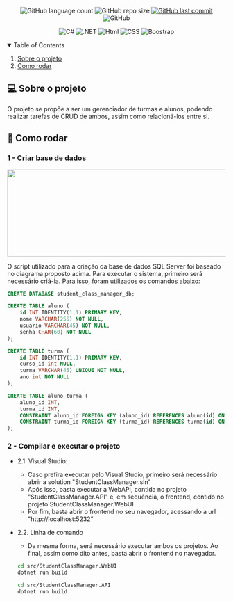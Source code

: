 <p align="center">
  <img alt="GitHub language count" src="https://img.shields.io/github/languages/count/GabrielBueno200/StudentClassManager">

  <img alt="GitHub repo size" src="https://img.shields.io/github/repo-size/GabrielBueno200/StudentClassManager">
  
  <a href="https://github.com/GabrielBueno200/monty-hall">
    <img alt="GitHub last commit" src="https://img.shields.io/github/last-commit/GabrielBueno200/StudentClassManager">
  </a>
  
   <img alt="GitHub" src="https://img.shields.io/github/license/GabrielBueno200/StudentClassManager">
</p>

<!-- PROJECT LOGO -->
<p align="center">
  <img alt="C#" src="https://img.shields.io/badge/C%23-239120?style=for-the-badge&logo=c-sharp&logoColor=white"/>
  <img alt=".NET" src="https://img.shields.io/badge/.NET-5C2D91?style=for-the-badge&logo=.net&logoColor=white"/>
  <img alt="Html" src="https://img.shields.io/badge/HTML-239120?style=for-the-badge&logo=html5&logoColor=white"/>
  <img alt="CSS" src="https://img.shields.io/badge/CSS-239120?&style=for-the-badge&logo=css3&logoColor=white"/>
  <img alt="Boostrap" src="https://img.shields.io/badge/Bootstrap-563D7C?style=for-the-badge&logo=bootstrap&logoColor=white"/>
</p>



<!-- TABLE OF CONTENTS -->
<details open="open">
  <summary>Table of Contents</summary>
  <ol>
    <li>
      <a href="#-about-the-project">Sobre o projeto</a>
    </li>
    <li>
      <a href="#-how-to-run">Como rodar</a>
    </li>
  </ol>
</details>


<!-- ABOUT THE PROJECT -->
## 💻 Sobre o projeto
O projeto se propõe a ser um gerenciador de turmas e alunos, podendo realizar tarefas de CRUD de ambos, assim como relacioná-los entre si.

<!-- HOW TO RUN -->
## 🚀 Como rodar
 
### 1 - Criar base de dados 
<p align="center">
	<img src="https://github.com/GabrielBueno200/StudentClassManager/assets/56837996/f0a5601f-5c18-440e-904e-4a52cdf1c7f3" height="200" width="550"/>
</p>

O script utilizado para a criação da base de dados SQL Server foi baseado no diagrama proposto acima. Para executar o sistema, primeiro será necessário criá-la.
Para isso, foram utilizados os comandos abaixo:

```sql
CREATE DATABASE student_class_manager_db;

CREATE TABLE aluno (
    id INT IDENTITY(1,1) PRIMARY KEY,
    nome VARCHAR(255) NOT NULL,
    usuario VARCHAR(45) NOT NULL,
    senha CHAR(60) NOT NULL
);

CREATE TABLE turma (
    id INT IDENTITY(1,1) PRIMARY KEY,
    curso_id int NULL,
    turma VARCHAR(45) UNIQUE NOT NULL,
    ano int NOT NULL
);

CREATE TABLE aluno_turma (
	aluno_id INT,
	turma_id INT,
    CONSTRAINT aluno_id FOREIGN KEY (aluno_id) REFERENCES aluno(id) ON DELETE CASCADE,
    CONSTRAINT turma_id FOREIGN KEY (turma_id) REFERENCES turma(id) ON DELETE CASCADE
);
```
 
### 2 - Compilar e executar o projeto

- 2.1. Visual Studio:
  - Caso prefira executar pelo Visual Studio, primeiro será necessário abrir a solution "StudentClassManager.sln"
  - Após isso, basta executar a WebAPI, contida no projeto "StudentClassManager.API" e, em sequência, o frontend, contido no projeto StudentClassManager.WebUI 
  - Por fim, basta abrir o frontend no seu navegador, acessando a url "http://localhost:5232"

- 2.2. Linha de comando
  - Da mesma forma, será necessário executar ambos os projetos. Ao final, assim como dito antes, basta abrir o frontend no navegador. 
  ```bash
  cd src/StudentClassManager.WebUI
  dotnet run build
  ```
  ```bash
  cd src/StudentClassManager.API
  dotnet run build
  ```
